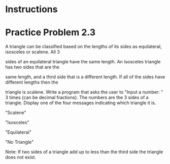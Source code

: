 # Instructions  

# Practice Problem 2.3

A triangle can be classified based on the lengths of its sides as equilateral, isosceles or scalene. All 3

sides of an equilateral triangle have the same length. An isosceles triangle has two sides that are the

same length, and a third side that is a different length. If all of the sides have different lengths then the

triangle is scalene. Write a program that asks the user to "Input a number: " 3 times (can be decimal fractions).  The numbers are the 3 sides of a triangle. Display one of the four messages indicating which triangle it is.

"Scalene"

"Isosceles"

"Equilateral"

"No Triangle"

Note: If two sides of a triangle add up to less than the third side the triangle does not exist.
